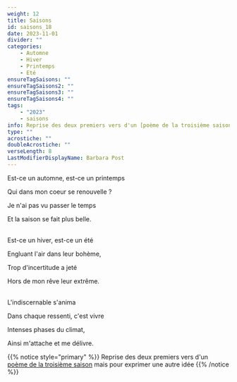 ```yaml
---
weight: 12
title: Saisons
id: saisons_18
date: 2023-11-01
divider: ""
categories:
    - Automne
    - Hiver
    - Printemps
    - Eté
ensureTagSaisons: ""
ensureTagSaisons2: ""
ensureTagSaisons3: ""
ensureTagSaisons4: ""
tags:
    - "2023"
    - saisons
info: Reprise des deux premiers vers d'un [poème de la troisième saison](../3_troisieme_saison/est_ce_un_automne) mais pour exprimer une autre idée
type: ""
acrostiche: ""
doubleAcrostiche: ""
verseLength: 8
LastModifierDisplayName: Barbara Post
---
```

Est-ce un automne, est-ce un printemps

Qui dans mon coeur se renouvelle ?

Je n'ai pas vu passer le temps

Et la saison se fait plus belle.

 \
Est-ce un hiver, est-ce un été

Engluant l'air dans leur bohème,

Trop d'incertitude a jeté

Hors de mon rêve leur extrême.

 \
L'indiscernable s'anima

Dans chaque ressenti, c'est vivre

Intenses phases du climat,

Ainsi m'attache et me délivre.

<!-- FM:Snippet:Start data:{"id":"_simpleNotice","fields":[{"name":"content","value":"Reprise des deux premiers vers d'un [poème de la troisième saison](../3_troisieme_saison/est_ce_un_automne) mais pour exprimer une autre idée"}]} -->
{{% notice style="primary" %}}
Reprise des deux premiers vers d'un [poème de la troisième saison](../3_troisieme_saison/est_ce_un_automne) mais pour exprimer une autre idée
{{% /notice %}}
<!-- FM:Snippet:End -->